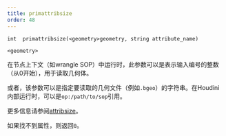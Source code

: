 ```yaml
---
title: primattribsize
order: 48
---
```

`int  primattribsize(<geometry>geometry, string attribute_name)`

`<geometry>`

在节点上下文（如wrangle SOP）中运行时，此参数可以是表示输入编号的整数（从0开始），用于读取几何体。

或者，该参数可以是指定要读取的几何文件（例如`.bgeo`）的字符串。在Houdini内部运行时，可以是`op:/path/to/sop`引用。

更多信息请参阅[attribsize](attribsize.html "返回几何属性的尺寸。")。

如果找不到属性，则返回`0`。